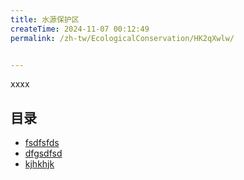 ```yaml
---
title: 水源保护区
createTime: 2024-11-07 00:12:49
permalink: /zh-tw/EcologicalConservation/HK2qXwlw/


---
```


xxxx

## 目录
- [fsdfsfds](./1.fsdfsfds.md)
- [dfgsdfsd](./2.dfgsdfsd.md)
- [kjhkhjk](./3.kjhkhjk.md)
